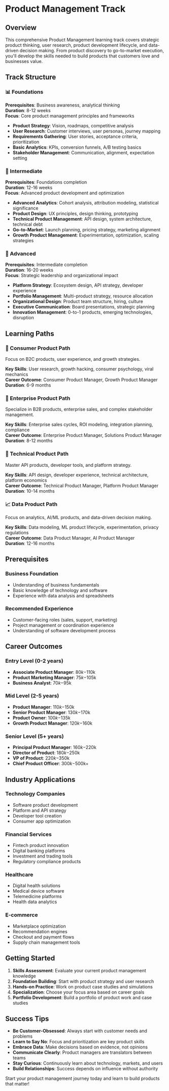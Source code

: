 # Product Management Track

## Overview

This comprehensive Product Management learning track covers strategic product thinking, user research, product development lifecycle, and data-driven decision making. From product discovery to go-to-market execution, you'll develop the skills needed to build products that customers love and businesses value.

## Track Structure

### 📊 Foundations

**Prerequisites**: Business awareness, analytical thinking  
**Duration**: 8-12 weeks  
**Focus**: Core product management principles and frameworks

- **Product Strategy**: Vision, roadmaps, competitive analysis
- **User Research**: Customer interviews, user personas, journey mapping
- **Requirements Gathering**: User stories, acceptance criteria, prioritization
- **Basic Analytics**: KPIs, conversion funnels, A/B testing basics
- **Stakeholder Management**: Communication, alignment, expectation setting

### 🚀 Intermediate

**Prerequisites**: Foundations completion  
**Duration**: 12-16 weeks  
**Focus**: Advanced product development and optimization

- **Advanced Analytics**: Cohort analysis, attribution modeling, statistical significance
- **Product Design**: UX principles, design thinking, prototyping
- **Technical Product Management**: API design, system architecture, technical debt
- **Go-to-Market**: Launch planning, pricing strategy, marketing alignment
- **Growth Product Management**: Experimentation, optimization, scaling strategies

### 🏢 Advanced

**Prerequisites**: Intermediate completion  
**Duration**: 16-20 weeks  
**Focus**: Strategic leadership and organizational impact

- **Platform Strategy**: Ecosystem design, API strategy, developer experience
- **Portfolio Management**: Multi-product strategy, resource allocation
- **Organizational Design**: Product team structure, hiring, culture
- **Executive Communication**: Board presentations, strategic planning
- **Innovation Management**: 0-to-1 products, emerging technologies, disruption

## Learning Paths

### 🎯 Consumer Product Path

Focus on B2C products, user experience, and growth strategies.

**Key Skills**: User research, growth hacking, consumer psychology, viral mechanics  
**Career Outcome**: Consumer Product Manager, Growth Product Manager  
**Duration**: 6-9 months

### 🏢 Enterprise Product Path

Specialize in B2B products, enterprise sales, and complex stakeholder management.

**Key Skills**: Enterprise sales cycles, ROI modeling, integration planning, compliance  
**Career Outcome**: Enterprise Product Manager, Solutions Product Manager  
**Duration**: 8-12 months

### 🔧 Technical Product Path

Master API products, developer tools, and platform strategy.

**Key Skills**: API design, developer experience, technical architecture, platform economics  
**Career Outcome**: Technical Product Manager, Platform Product Manager  
**Duration**: 10-14 months

### 📈 Data Product Path

Focus on analytics, AI/ML products, and data-driven decision making.

**Key Skills**: Data modeling, ML product lifecycle, experimentation, privacy regulations  
**Career Outcome**: Data Product Manager, AI Product Manager  
**Duration**: 12-16 months

## Prerequisites

### Business Foundation

- Understanding of business fundamentals
- Basic knowledge of technology and software
- Experience with data analysis and spreadsheets

### Recommended Experience

- Customer-facing roles (sales, support, marketing)
- Project management or coordination experience
- Understanding of software development process

## Career Outcomes

### Entry Level (0-2 years)

- **Associate Product Manager**: $80k-$110k
- **Product Marketing Manager**: $75k-$105k
- **Business Analyst**: $70k-$95k

### Mid Level (2-5 years)

- **Product Manager**: $110k-$150k
- **Senior Product Manager**: $130k-$170k
- **Product Owner**: $100k-$135k
- **Growth Product Manager**: $120k-$160k

### Senior Level (5+ years)

- **Principal Product Manager**: $160k-$220k
- **Director of Product**: $180k-$250k
- **VP of Product**: $220k-$350k
- **Chief Product Officer**: $300k-$500k+

## Industry Applications

### Technology Companies

- Software product development
- Platform and API strategy
- Developer tool creation
- Consumer app optimization

### Financial Services

- Fintech product innovation
- Digital banking platforms
- Investment and trading tools
- Regulatory compliance products

### Healthcare

- Digital health solutions
- Medical device software
- Telemedicine platforms
- Health data analytics

### E-commerce

- Marketplace optimization
- Recommendation engines
- Checkout and payment flows
- Supply chain management tools

## Getting Started

1. **Skills Assessment**: Evaluate your current product management knowledge
2. **Foundation Building**: Start with product strategy and user research
3. **Hands-on Practice**: Work on product case studies and simulations
4. **Specialization**: Choose your focus area based on career goals
5. **Portfolio Development**: Build a portfolio of product work and case studies

## Success Tips

- **Be Customer-Obsessed**: Always start with customer needs and problems
- **Learn to Say No**: Focus and prioritization are key product skills
- **Embrace Data**: Make decisions based on evidence, not opinions
- **Communicate Clearly**: Product managers are translators between teams
- **Stay Curious**: Continuously learn about technology, markets, and users
- **Build Relationships**: Success depends on influence without authority

Start your product management journey today and learn to build products that matter!
